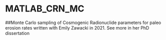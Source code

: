# MATLAB_CRN_MC
##Monte Carlo sampling of Cosmogenic Radionuclide parameters for paleo erosion rates written with Emily Zawacki in 2021. See more in her PhD dissertation

